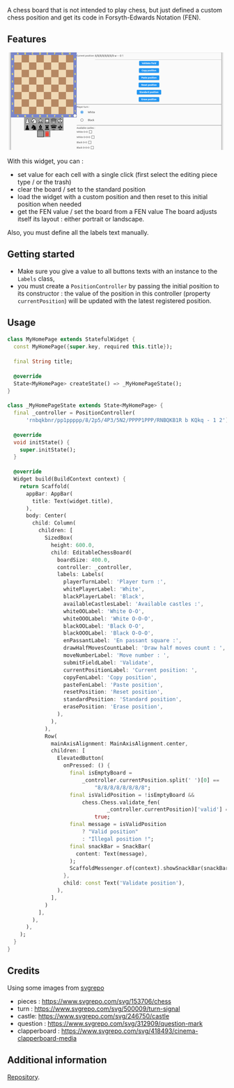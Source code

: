 A chess board that is not intended to play chess, but just defined a custom chess position and get its code in Forsyth-Edwards Notation (FEN).

## Features

![Preview](https://github.com/loloof64/FlutterEditableChessBoard/blob/main/preview.png)

With this widget, you can :

- set value for each cell with a single click (first select the editing piece type / or the trash)
- clear the board / set to the standard position
- load the widget with a custom position and then reset to this initial position when needed
- get the FEN value / set the board from a FEN value
  The board adjusts itself its layout : either portrait or landscape.

Also, you must define all the labels text manually.

## Getting started

- Make sure you give a value to all buttons texts with an instance to the `Labels` class,
- you must create a `PositionController` by passing the initial position to its constructor : the value of
  the position in this controller (property `currentPosition`) will be updated with the latest registered position.

## Usage

```dart
class MyHomePage extends StatefulWidget {
  const MyHomePage({super.key, required this.title});

  final String title;

  @override
  State<MyHomePage> createState() => _MyHomePageState();
}

class _MyHomePageState extends State<MyHomePage> {
  final _controller = PositionController(
      'rnbqkbnr/pp1ppppp/8/2p5/4P3/5N2/PPPP1PPP/RNBQKB1R b KQkq - 1 2');

  @override
  void initState() {
    super.initState();
  }

  @override
  Widget build(BuildContext context) {
    return Scaffold(
      appBar: AppBar(
        title: Text(widget.title),
      ),
      body: Center(
        child: Column(
          children: [
            SizedBox(
              height: 600.0,
              child: EditableChessBoard(
                boardSize: 400.0,
                controller: _controller,
                labels: Labels(
                  playerTurnLabel: 'Player turn :',
                  whitePlayerLabel: 'White',
                  blackPlayerLabel: 'Black',
                  availableCastlesLabel: 'Available castles :',
                  whiteOOLabel: 'White O-O',
                  whiteOOOLabel: 'White O-O-O',
                  blackOOLabel: 'Black O-O',
                  blackOOOLabel: 'Black O-O-O',
                  enPassantLabel: 'En passant square :',
                  drawHalfMovesCountLabel: 'Draw half moves count : ',
                  moveNumberLabel: 'Move number : ',
                  submitFieldLabel: 'Validate',
                  currentPositionLabel: 'Current position: ',
                  copyFenLabel: 'Copy position',
                  pasteFenLabel: 'Paste position',
                  resetPosition: 'Reset position',
                  standardPosition: 'Standard position',
                  erasePosition: 'Erase position',
                ),
              ),
            ),
            Row(
              mainAxisAlignment: MainAxisAlignment.center,
              children: [
                ElevatedButton(
                  onPressed: () {
                    final isEmptyBoard =
                        _controller.currentPosition.split(' ')[0] ==
                            "8/8/8/8/8/8/8/8";
                    final isValidPosition = !isEmptyBoard &&
                        chess.Chess.validate_fen(
                                _controller.currentPosition)['valid'] ==
                            true;
                    final message = isValidPosition
                        ? "Valid position"
                        : "Illegal position !";
                    final snackBar = SnackBar(
                      content: Text(message),
                    );
                    ScaffoldMessenger.of(context).showSnackBar(snackBar);
                  },
                  child: const Text('Validate position'),
                ),
              ],
            )
          ],
        ),
      ),
    );
  }
}

```

## Credits

Using some images from [svgrepo](https://www.svgrepo.com/)

- pieces : https://www.svgrepo.com/svg/153706/chess
- turn : https://www.svgrepo.com/svg/500009/turn-signal
- castle: https://www.svgrepo.com/svg/246750/castle
- question : https://www.svgrepo.com/svg/312909/question-mark
- clapperboard : https://www.svgrepo.com/svg/418493/cinema-clapperboard-media

## Additional information

[Repository](https://github.com/loloof64/FlutterEditableChessBoard).

